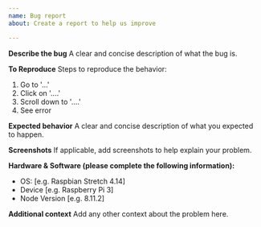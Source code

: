```yaml
---
name: Bug report
about: Create a report to help us improve

---
```


**Describe the bug**
A clear and concise description of what the bug is.

**To Reproduce**
Steps to reproduce the behavior:
1. Go to '...'
2. Click on '....'
3. Scroll down to '....'
4. See error

**Expected behavior**
A clear and concise description of what you expected to happen.

**Screenshots**
If applicable, add screenshots to help explain your problem.

**Hardware & Software (please complete the following information):**
 - OS: [e.g. Raspbian Stretch 4.14]
 - Device [e.g. Raspberry Pi 3]
 - Node Version [e.g. 8.11.2] 

**Additional context**
Add any other context about the problem here.

